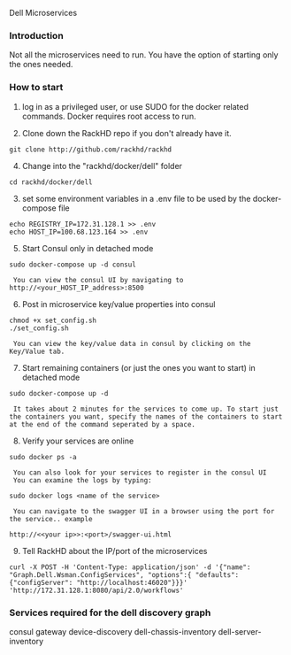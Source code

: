 Dell Microservices

### Introduction
Not all the microservices need to run.  You have the option of starting only the ones needed.

### How to start

1. log in as a privileged user, or use SUDO for the docker related commands.  Docker requires root access to run.

2. Clone down the RackHD repo if you don't already have it.
~~~
git clone http://github.com/rackhd/rackhd
~~~

4.  Change into the "rackhd/docker/dell" folder
~~~
cd rackhd/docker/dell
~~~

3. set some environment variables in a .env file to be used by the docker-compose file
~~~
echo REGISTRY_IP=172.31.128.1 >> .env
echo HOST_IP=100.68.123.164 >> .env
~~~

5. Start Consul only in detached mode
~~~
sudo docker-compose up -d consul
~~~
     You can view the consul UI by navigating to http://<your_HOST_IP_address>:8500

6. Post in microservice key/value properties into consul
~~~
chmod +x set_config.sh
./set_config.sh
~~~
     You can view the key/value data in consul by clicking on the Key/Value tab.

7. Start remaining containers (or just the ones you want to start) in detached mode
~~~
sudo docker-compose up -d
~~~
     It takes about 2 minutes for the services to come up. To start just the containers you want, specify the names of the containers to start at the end of the command seperated by a space.

8. Verify your services are online
~~~
sudo docker ps -a
~~~
     You can also look for your services to register in the consul UI
     You can examine the logs by typing:
~~~
sudo docker logs <name of the service>
~~~ 
     You can navigate to the swagger UI in a browser using the port for the service.. example 
~~~
http://<<your ip>>:<port>/swagger-ui.html
~~~

9. Tell RackHD about the IP/port of the microservices
~~~
curl -X POST -H 'Content-Type: application/json' -d '{"name": "Graph.Dell.Wsman.ConfigServices", "options":{ "defaults": {"configServer": "http://localhost:46020"}}}' 'http://172.31.128.1:8080/api/2.0/workflows'
~~~

### Services required for the dell discovery graph
consul gateway device-discovery dell-chassis-inventory dell-server-inventory
